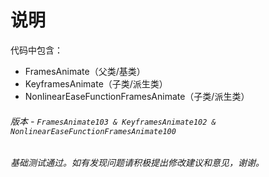# 说明

代码中包含：
* FramesAnimate（父类/基类）
* KeyframesAnimate（子类/派生类）
* NonlinearEaseFunctionFramesAnimate（子类/派生类）

###### 版本 - `FramesAnimate103 & KeyframesAnimate102 & NonlinearEaseFunctionFramesAnimate100`

###### 基础测试通过。如有发现问题请积极提出修改建议和意见，谢谢。
